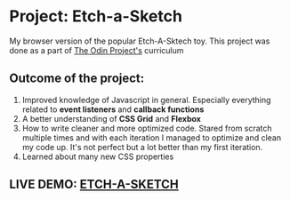 <h1>Project: Etch-a-Sketch</h1>
<p>My browser version of the popular Etch-A-Sktech toy. This project was done as a part of <a href="https://www.theodinproject.com/">The Odin Project's<a> curriculum </p>
<h2>Outcome of the project: </h2>
<ol>
    <li>Improved knowledge of Javascript in general. Especially everything related to <b>event listeners</b> and <b>callback functions</b></li>
    <li>A better understanding of <b>CSS Grid</b> and <b>Flexbox</b></li>
    <li>How to write cleaner and more optimized code. Stared from scratch multiple times and with each iteration I managed to optimize and clean my code up. It's not perfect but a lot better than my first iteration.</li>
    <li>Learned about many new CSS </b>properties</b></li>
</ol>
<h2>LIVE DEMO: <a href ="https://projecthenri.github.io/etch-a-sketch/">ETCH-A-SKETCH</a></h2>